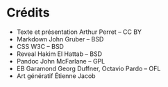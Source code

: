 # Crédits

- <span>Texte et présentation</span> <span>Arthur Perret – CC BY</span>
- <span>Markdown</span> <span>John Gruber – BSD</span>
- <span>CSS</span> <span>W3C – BSD</span>
- <span>Reveal</span> <span>Hakim El Hattab – BSD</span>
- <span>Pandoc</span> <span>John McFarlane – GPL</span>
- <span>EB Garamond</span> <span>Georg Duffner, Octavio Pardo – OFL</span>
- <span>Art génératif</span> <span>Étienne Jacob</span>

